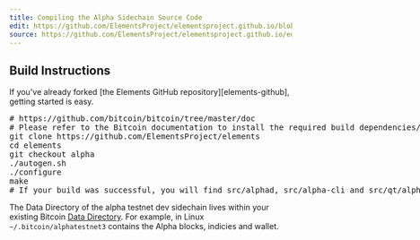 ```yaml
---
title: Compiling the Alpha Sidechain Source Code
edit: https://github.com/ElementsProject/elementsproject.github.io/blob/relaunch/source/sidechains/alpha/building.md
source: https://github.com/ElementsProject/elementsproject.github.io/edit/relaunch/source/sidechains/alpha/building.md
---
```


## Build Instructions
If you've already forked [the Elements GitHub repository][elements-github],
getting started is easy.

<pre style="overflow: inherit;">
# https://github.com/bitcoin/bitcoin/tree/master/doc
# Please refer to the Bitcoin documentation to install the required build dependencies/
git clone https://github.com/ElementsProject/elements
cd elements
git checkout alpha
./autogen.sh
./configure
make
# If your build was successful, you will find src/alphad, src/alpha-cli and src/qt/alpha-qt
</pre>

The Data Directory of the alpha testnet dev sidechain lives within your existing Bitcoin [Data Directory](https://en.bitcoin.it/wiki/Data_directory).  For example, in Linux `~/.bitcoin/alphatestnet3` contains the Alpha blocks, indicies and wallet.
